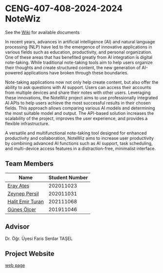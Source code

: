 # CENG-407-408-2024-2024 NoteWiz

See the  [Wiki](https://github.com/CankayaUniversity/ceng-407-408-2024-2025-NoteWiz/wiki) for available documents

In recent years, advances in artificial intelligence (AI) and natural language processing (NLP) have led to the emergence of innovative applications in various fields such as education, productivity, and personal organization. One of these areas that has benefited greatly from AI integration is digital note-taking. While traditional note-taking tools aim to help users organize their thoughts and create structured content, the new generation of AI-powered applications have broken through these boundaries.

Note-taking applications now not only help create content, but also offer the ability to ask questions with AI support. Users can access their accounts from multiple devices and share their notes with other users. Leveraging these innovations, the NoteWiz project aims to use professionally integrated AI APIs to help users achieve the most successful results in their chosen fields. This approach allows comparing various AI models and determining the most suitable model and output. The API-based solution increases the scalability of the project, improves the user experience, and provides a flexible infrastructure.

A versatile and multifunctional note-taking tool designed for enhanced productivity and collaboration, NoteWiz aims to increase user productivity by combining advanced AI functions such as AI support, task scheduling, and multi-device access features in a distraction-free, minimalist interface.


## Team Members

| Name                  | Student Number |
|-----------------------|----------------|
| [Eray Ateş](https://github.com/AtesEray)  | 202011023      |
| [Zeynep Persil](https://github.com/zeyneprsl) | 202011031      |
| [Halit Emir Turan](https://github.com/HalitEmirTuran) | 202111068   |
| [Güneş Ölçer](https://github.com/GunesOlcer) | 201911046 |




<h2>Advisor</h2>
Dr. Öğr. Üyesi Faris Serdar TAŞEL

<h2>Project Website</h2>

[web page](https://675d4bc9df3c7db9b74ba8d6--boisterous-belekoy-c54f50.netlify.app/)
